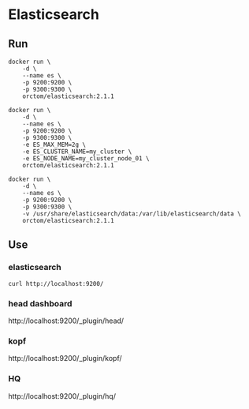 # Elasticsearch
## Run
```
docker run \
	-d \
	--name es \
	-p 9200:9200 \
	-p 9300:9300 \
	orctom/elasticsearch:2.1.1
```
```
docker run \
	-d \
	--name es \
	-p 9200:9200 \
	-p 9300:9300 \
	-e ES_MAX_MEM=2g \
	-e ES_CLUSTER_NAME=my_cluster \
	-e ES_NODE_NAME=my_cluster_node_01 \
	orctom/elasticsearch:2.1.1
```
```
docker run \
	-d \
	--name es \
	-p 9200:9200 \
	-p 9300:9300 \
	-v /usr/share/elasticsearch/data:/var/lib/elasticsearch/data \
	orctom/elasticsearch:2.1.1
```

## Use

### elasticsearch
```curl http://localhost:9200/```

### head dashboard
http://localhost:9200/_plugin/head/

### kopf
http://localhost:9200/_plugin/kopf/

### HQ
http://localhost:9200/_plugin/hq/